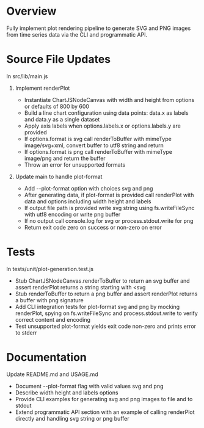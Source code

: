 # Overview

Fully implement plot rendering pipeline to generate SVG and PNG images from time series data via the CLI and programmatic API.

# Source File Updates

In src/lib/main.js

1. Implement renderPlot
   - Instantiate ChartJSNodeCanvas with width and height from options or defaults of 800 by 600
   - Build a line chart configuration using data points: data.x as labels and data.y as a single dataset
   - Apply axis labels when options.labels.x or options.labels.y are provided
   - If options.format is svg call renderToBuffer with mimeType image/svg+xml, convert buffer to utf8 string and return
   - If options.format is png call renderToBuffer with mimeType image/png and return the buffer
   - Throw an error for unsupported formats

2. Update main to handle plot-format
   - Add --plot-format option with choices svg and png
   - After generating data, if plot-format is provided call renderPlot with data and options including width height and labels
   - If output file path is provided write svg string using fs.writeFileSync with utf8 encoding or write png buffer
   - If no output call console.log for svg or process.stdout.write for png
   - Return exit code zero on success or non-zero on error

# Tests

In tests/unit/plot-generation.test.js

- Stub ChartJSNodeCanvas.renderToBuffer to return an svg buffer and assert renderPlot returns a string starting with <svg
- Stub renderToBuffer to return a png buffer and assert renderPlot returns a buffer with png signature
- Add CLI integration tests for plot-format svg and png by mocking renderPlot, spying on fs.writeFileSync and process.stdout.write to verify correct content and encoding
- Test unsupported plot-format yields exit code non-zero and prints error to stderr

# Documentation

Update README.md and USAGE.md

- Document --plot-format flag with valid values svg and png
- Describe width height and labels options
- Provide CLI examples for generating svg and png images to file and to stdout
- Extend programmatic API section with an example of calling renderPlot directly and handling svg string or png buffer